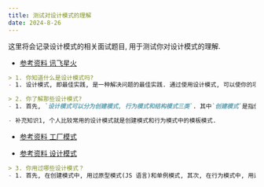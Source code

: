 ```yaml
---
title: 测试对设计模式的理解
date: 2024-8-26
---
```

这里将会记录设计模式的相关面试题目, 用于测试你对设计模式的理解.

- [参考资料 讯飞星火](https://xinghuo.xfyun.cn/desk)

``` md
> 1. 你知道什么是设计模式吗?
- 1. 设计模式, 即最佳实践, 是一种解决问题的最佳实践. 通过使用设计模式, 可以使你的项目变得可维护.
```

``` md
> 2. 你了解那些设计模式?
- 1. 首先, `设计模式可以分为创建模式, 行为模式和结构模式三类`. 其中`创建模式`是指创建对象实例的模式. 包括单例模式, 工厂模式, 原型模式等. 其中`单例模式`是指一个类只能创建一个实例的模式. `工厂模式`是指通过工厂来统一创建对象实例的模式. `原型模式`是指通过克隆原型的方法来创建对象实例的模式. `行为模式`, 是指处理对象实例的行为的模式, 包括模板模式, 命令模式, 迭代器模式, 策略模式等. 其中`模板模式`是指通过`制定`模板来给对象实例使用. `结构模式`是指处理对象实例的结构的模式. 包括适配器模式, 装饰者模式等.

- 补充知识1, 个人比较常用的设计模式就是创建模式和行为模式中的模板模式.
```
- [参考资料 工厂模式](https://juejin.cn/post/7127983249799774239)

- [参考资料 设计模式](https://www.runoob.com/design-pattern/strategy-pattern.html)

``` md
> 3. 你用过哪些设计模式？
- 1. 首先, 在创建模式中, 用过原型模式(JS 语言)和单例模式, 其次, 在行为模式中, 用过模板模式(组件化开发), 迭代器模式(遍历可迭代的对象实例)和策略模式(制定校验规则策略). 最后, 在结构模式中用过 MVVM 模型(Vue 网站前端框架响应式基础).
```